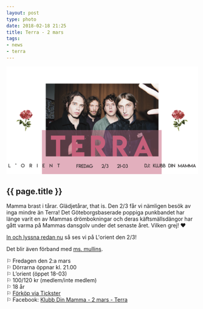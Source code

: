 ```yaml
---
layout: post
type: photo
date: 2018-02-18 21:25
title: Terra - 2 mars
tags:
- news
- terra
---
```


<img class="news-photo" src="/assets/img/news/terra_event2.png" alt="{{ page.title }}" />

## {{ page.title }}

Mamma brast i tårar. Glädjetårar, that is. Den 2/3 får vi nämligen besök av inga mindre än Terra! Det Göteborgsbaserade poppiga punkbandet har länge varit en av Mammas drömbokningar och deras käftsmällsdängor har gått varma på Mammas dansgolv under det senaste året. Vilken grej! ♥

[In och lyssna redan nu](https://open.spotify.com/artist/38KJOj7CCAHBDSLkjczak1) så ses vi på L'orient den 2/3!

Det blir även förband med [ms. mullins](https://www.facebook.com/ms-mullins-185308245372377/).

⚐ Fredagen den 2:a mars<br />
⚐ Dörrarna öppnar kl. 21.00<br />
⚐ L’orient (öppet 18-03)<br />
⚐ 100/120 kr (medlem/inte medlem)<br />
⚐ 18 år<br />
⚐ [Förköp via Tickster](https://www.tickster.com/sv/events/mummcfyz8f76d8j/2018-03-02/terra)<br />
⚐ Facebook: [Klubb Din Mamma - 2 mars - Terra](https://www.facebook.com/events/2031970880151497/)<br />
